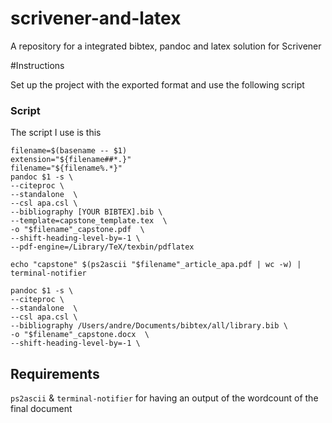 # scrivener-and-latex
A repository for a integrated bibtex, pandoc and latex solution for Scrivener


#Instructions

Set up the project with the exported format and use the following script

### Script
The script I use is this
```
filename=$(basename -- $1)
extension="${filename##*.}"
filename="${filename%.*}"
pandoc $1 -s \
--citeproc \
--standalone  \
--csl apa.csl \
--bibliography [YOUR BIBTEX].bib \
--template=capstone_template.tex  \
-o "$filename"_capstone.pdf  \
--shift-heading-level-by=-1 \
--pdf-engine=/Library/TeX/texbin/pdflatex

echo "capstone" $(ps2ascii "$filename"_article_apa.pdf | wc -w) | terminal-notifier

pandoc $1 -s \
--citeproc \
--standalone  \
--csl apa.csl \
--bibliography /Users/andre/Documents/bibtex/all/library.bib \
-o "$filename"_capstone.docx  \
--shift-heading-level-by=-1 \
```

## Requirements 
`ps2ascii` & `terminal-notifier` for having an output of the wordcount of the final document 
